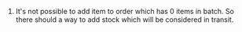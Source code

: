 1. It's not possible to add item to order which has 0 items in batch. So there should a way to add stock which will be considered in transit.